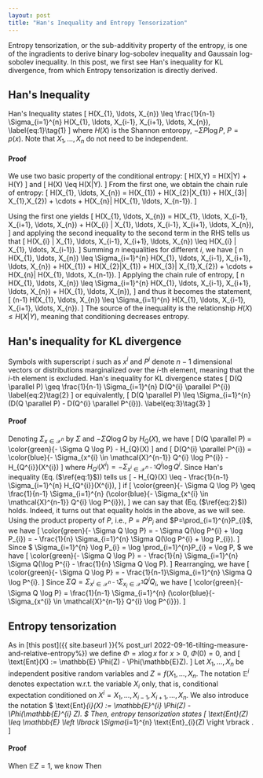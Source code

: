 ```yaml
---
layout: post
title: "Han's Inequality and Entropy Tensorization"
---
```


Entropy tensorization, or the sub-additivity property of the entropy, is one of the ingradients to derive binary log-sobolev inequality and Gaussain log-sobolev inequality.
In this post, we first see Han's inequality for KL divergence, from which Entropy tensorization is directly derived. 

## Han's Inequality
Han's Inequality states
\[
    H(X_{1}, \ldots, X_{n}) \leq \frac{1}{n-1} \Sigma_{i=1}^{n} H(X_{1}, \ldots, X_{i-1}, X_{i+1}, \ldots, X_{n}),
    \label{eq:1}\tag{1}
\]
where $H(X)$ is the Shannon entoropy, $-\Sigma P \log P$, $P = p(x)$.
Note that $X_{1}, \ldots, X_{n}$ do not need to be independent.

#### Proof
We use two basic property of the conditional entropy:
\[
    H(X,Y) = H(X|Y) + H(Y)
\]
and
\[
    H(X) \leq H(X|Y).
\]
From the first one, we obtain the chain rule of entropy:
\[
    H(X_{1}, \ldots, X_{n}) = H(X_{1}) + H(X_{2}|X_{1}) + H(X_{3}| X_{1},X_{2}) + \cdots + H(X_{n}| H(X_{1}, \ldots, X_{n-1}).
\]

Using the first one yields
\[
    H(X_{1}, \ldots, X_{n}) = H(X_{1}, \ldots, X_{i-1}, X_{i+1}, \ldots, X_{n}) + H(X_{i} | X_{1}, \ldots, X_{i-1}, X_{i+1}, \ldots, X_{n}),
\]
and applying the second inequality to the second term in the RHS tells us that
\[
    H(X_{i} | X_{1}, \ldots, X_{i-1}, X_{i+1}, \ldots, X_{n}) \leq H(X_{i} | X_{1}, \ldots, X_{i-1}).
\]
Summing $n$ inequalities for different $i$, we have 
\[
    n H(X_{1}, \ldots, X_{n}) \leq \Sigma_{i=1}^{n} H(X_{1}, \ldots, X_{i-1}, X_{i+1}, \ldots, X_{n}) + H(X_{1}) + H(X_{2}|X_{1}) + H(X_{3}| X_{1},X_{2}) + \cdots + H(X_{n}| H(X_{1}, \ldots, X_{n-1}).
\]
Applying the chain rule of entropy,
\[
    n H(X_{1}, \ldots, X_{n}) \leq \Sigma_{i=1}^{n} H(X_{1}, \ldots, X_{i-1}, X_{i+1}, \ldots, X_{n}) + H(X_{1}, \ldots, X_{n}),
\] 
and thus it becomes the statement,
\[
    (n-1) H(X_{1}, \ldots, X_{n}) \leq \Sigma_{i=1}^{n} H(X_{1}, \ldots, X_{i-1}, X_{i+1}, \ldots, X_{n}).
\] 
The source of the inequality is the relationship $H(X) \leq H(X|Y)$, meaning that conditioning decreases entropy.

## Han's inequality for KL divergence
Symbols with superscript $i$ such as $x^{i}$ and $P^{i}$ denote $n-1$ dimensional vectors or distributions marginalized over the $i$-th element, meaning that the $i$-th element is excluded.
Han's inequality for KL divergence states
\[
    D(Q \parallel P) \geq \frac{1}{n-1} \Sigma_{i=1}^{n} D(Q^{i} \parallel P^{i})
    \label{eq:2}\tag{2}
\]
or equivalently,
\[
    D(Q \parallel P) \leq \Sigma_{i=1}^{n} (D(Q \parallel P) - D(Q^{i} \parallel P^{i})).
    \label{eq:3}\tag{3}
\]

#### Proof
Denoting $\Sigma_{x \in \mathcal{X}^{n}}$ by $\Sigma$
and $- \Sigma Q \log Q$ by $H_{Q}(X)$,
we have
\[
    D(Q \parallel P) = \color{green}{- \Sigma Q \log P} - H_{Q}(X)
\]
and
\[
    D(Q^{i} \parallel P^{i}) = \color{blue}{- \Sigma_{x^{i} \in \mathcal{X}^{n-1}} Q^{i} \log P^{i}} - H_{Q^{i}}(X^{i})
\]
where 
$H_{Q^{i}}(X^{i}) = - \Sigma_{x^{i} \in \mathcal{X}^{n-1}} Q^{i} \log Q^{i}$.
Since Han's inequality (Eq.$\,$($\ref{eq:1}$)) tells us
\[
    - H_{Q}(X) \leq - \frac{1}{n-1} \Sigma_{i=1}^{n} H_{Q^{i}}(X^{i}),
\]
if 
\[
    \color{green}{- \Sigma Q \log P} \geq \frac{1}{n-1} \Sigma_{i=1}^{n} (\color{blue}{- \Sigma_{x^{i} \in \mathcal{X}^{n-1}} Q^{i} \log P^{i}}),
\]
we can say that (Eq.$\,$($\ref{eq:2}$)) holds.
Indeed, it turns out that equality holds in the above, as we will see.
Using the product property of $P$, i.e., $P = P^{i}P_{i}$ and $P=\prod_{i=1}^{n}P_{i}$, we have
\[
    \color{green}{- \Sigma Q \log P} = - \Sigma Q(\log P^{i} + \log P_{i}) = - \frac{1}{n} \Sigma_{i=1}^{n} \Sigma Q(\log P^{i} + \log P_{i}).
\]
Since
$
    \Sigma_{i=1}^{n} \log P_{i} = \log \prod_{i=1}^{n}P_{i} =  \log P,
$
we have
\[
    \color{green}{- \Sigma Q \log P} = - \frac{1}{n} \Sigma_{i=1}^{n} \Sigma Q(\log P^{i} 
    - \frac{1}{n} \Sigma Q \log P).
\]
Rearranging, we have
\[
    \color{green}{- \Sigma Q \log P} = - \frac{1}{n-1}\Sigma_{i=1}^{n} \Sigma Q \log P^{i}.
\]
Since $\Sigma Q = \Sigma_{x^{i} \in \mathcal{X}^{n-1}} \Sigma_{x_{i} \in \mathcal{X}^{1}} Q^{i} Q_{i}$,
we have
\[
     \color{green}{- \Sigma Q \log P} = \frac{1}{n-1} \Sigma_{i=1}^{n} (\color{blue}{- \Sigma_{x^{i} \in \mathcal{X}^{n-1}}     Q^{i} \log P^{i}}).
\]
    
## Entropy tensorization
As in [this post]({{ site.baseurl }}{% post_url 2022-09-16-tilting-measure-and-relative-entropy%})
we define $\Phi = x \log x$ for $x>0$, $\Phi(0)=0$, and
\[
    \text{Ent}(X) := \mathbb{E} \Phi(Z) - \Phi(\mathbb{E}Z).
\]
Let $X_{1}, \ldots, X_{n}$ be independent positive random variables
and $Z = f(X_{1}, \ldots, X_{n}$.
The notation $\mathop{\mathbb{E}}^{i}$ denotes expectation w.r.t. the variable $X_{i}$ only,
that is, conditional expectation conditioned on $X^{i} = {X_{1}, \ldots, X_{i-1}, X_{i+1}, \ldots, X_{n}}$.
We also introduce the notation 
$
    \text{Ent}_{i}(X) := \mathbb{E}^{i} \Phi(Z) - \Phi(\mathbb{E}^{i} Z).
$
Then, entropy tensorization states
\[
    \text{Ent}(Z) \leq \mathbb{E} \left \lbrack \Sigma_{i=1}^{n} \text{Ent}_{i}(Z) \right \rbrack .
\]

#### Proof
When $\mathbb{E} Z = 1$,
we know 
Then
